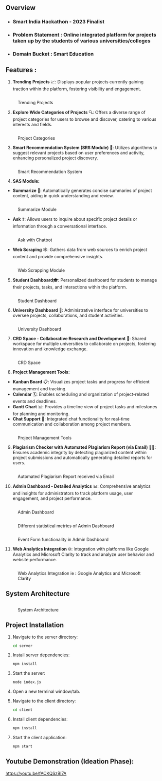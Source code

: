 <figure><img src=".gitbook/assets/Screenshot 2024-05-12 193429.png" alt=""> </figure> 


## Overview

* ### Smart India Hackathon - 2023 Finalist&#x20;
* ### Problem Statement : Online integrated platform for projects taken up by the students of various universities/colleges
* ### Domain Bucket : Smart Education

## Features :&#x20;

1. **Trending Projects** 📈:  Displays popular projects currently gaining traction within the platform, fostering visibility and engagement.

<figure><img src=".gitbook/assets/Screenshot 2024-05-12 194959.png" alt=""><figcaption><p>Trending Projects</p></figcaption></figure>

2. **Explore Wide Categories of Projects** 🔍:  Offers a diverse range of project categories for users to browse and discover, catering to various interests and fields.

<figure><img src=".gitbook/assets/Screenshot 2024-05-12 195006.png" alt=""><figcaption><p>Project Categories</p></figcaption></figure>

3. **Smart Recommendation System (SRS Module)** 🧠: Utilizes algorithms to suggest relevant projects based on user preferences and activity, enhancing personalized project discovery.

<figure><img src=".gitbook/assets/Screenshot 2024-05-12 195016.png" alt=""><figcaption><p>Smart Recommendation System</p></figcaption></figure>

4. **SAS Module:**

* **Summarize** 📝:  Automatically generates concise summaries of project content, aiding in quick understanding and review.



<figure><img src=".gitbook/assets/Screenshot 2024-05-12 195023.png" alt=""><figcaption><p>Summarize Module</p></figcaption></figure>

* **Ask** ❓: Allows users to inquire about specific project details or information through a conversational interface.



<figure><img src=".gitbook/assets/Screenshot 2024-05-12 195029.png" alt=""><figcaption><p>Ask with Chatbot </p></figcaption></figure>

* **Web Scraping** 🕸️: Gathers data from web sources to enrich project content and provide comprehensive insights.



<figure><img src=".gitbook/assets/Screenshot 2024-05-12 195035.png" alt=""><figcaption><p>Web Scrapping Module</p></figcaption></figure>

5. **Student Dashboard**🎓:  Personalized dashboard for students to manage their projects, tasks, and interactions within the platform.



<figure><img src=".gitbook/assets/Screenshot 2024-05-12 195043.png" alt=""><figcaption><p>Student Dashboard</p></figcaption></figure>

6. **University Dashboard** 🏫: Administrative interface for universities to oversee projects, collaborations, and student activities.



<figure><img src=".gitbook/assets/Screenshot 2024-05-12 195050.png" alt=""><figcaption><p>University Dashboard</p></figcaption></figure>

7. **CRD Space - Collaborative Research and Development** 🤝: Shared workspace for multiple universities to collaborate on projects, fostering innovation and knowledge exchange.



<figure><img src=".gitbook/assets/Screenshot 2024-05-12 195136.png" alt=""><figcaption><p>CRD Space</p></figcaption></figure>

8. **Project Management Tools:**

* **Kanban Board** 📋: Visualizes project tasks and progress for efficient management and tracking.
* **Calendar** 🗓️: Enables scheduling and organization of project-related events and deadlines.
* **Gantt Chart** 📊: Provides a timeline view of project tasks and milestones for planning and monitoring.
* **Chat Support** 💬: Integrated chat functionality for real-time communication and collaboration among project members.



<figure><img src=".gitbook/assets/Screenshot 2024-05-12 195201.png" alt=""><figcaption><p>Project Management Tools</p></figcaption></figure>

9. **Plagiarism Checker with Automated Plagiarism Report (via Email)** 🕵️‍♂️: Ensures academic integrity by detecting plagiarized content within project submissions and automatically generating detailed reports for users.



<figure><img src=".gitbook/assets/Screenshot 2024-05-12 195257.png" alt=""><figcaption><p>Automated Plagiarism Report received via Email</p></figcaption></figure>

10. **Admin Dashboard - Detailed Analytics** 📊: Comprehensive analytics and insights for administrators to track platform usage, user engagement, and project performance.



<figure><img src=".gitbook/assets/Screenshot 2024-05-12 195316.png" alt=""><figcaption><p>Admin Dashboard</p></figcaption></figure>



<figure><img src=".gitbook/assets/Screenshot 2024-05-12 195324.png" alt=""><figcaption><p>Different statistical metrics of Admin Dashboard</p></figcaption></figure>



<figure><img src=".gitbook/assets/Screenshot 2024-05-12 195331.png" alt=""><figcaption><p>Event Form functionality in Admin Dashboard</p></figcaption></figure>

11. **Web Analytics Integration** 🌐:  Integration with platforms like Google Analytics and Microsoft Clarity to track and analyze user behavior and website performance.

<figure><img src=".gitbook/assets/Screenshot 2024-05-12 195336.png" alt=""><figcaption><p>Web Analytics Integration ie : Google Analytics and Microsoft Clarity</p></figcaption></figure>

## System Architecture

<figure><img src=".gitbook/assets/architecture.jpg" alt=""><figcaption><p>System Architecture</p></figcaption></figure>

## Project Installation

1.  Navigate to the server directory:

    ```bash
    cd server
    ```
2.  Install server dependencies:

    ```bash
    npm install
    ```
3.  Start the server:

    ```bash
    node index.js
    ```
4. Open a new terminal window/tab.
5.  Navigate to the client directory:

    ```bash
    cd client
    ```
6.  Install client dependencies:

    ```bash
    npm install
    ```
7.  Start the client application:

    ```bash
    npm start
    ```

## Youtube Demonstration (Ideation Phase):

<a href="https://youtu.be/fACKQSzBI7A"> https://youtu.be/fACKQSzBI7A </a>
